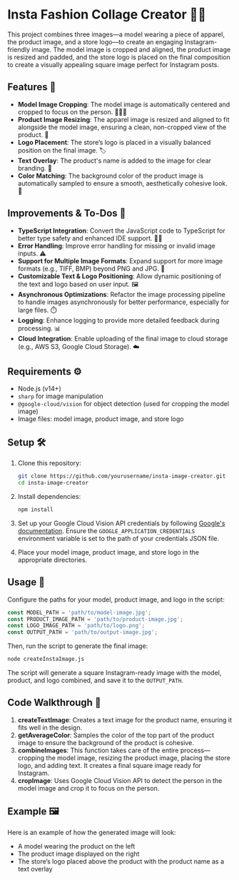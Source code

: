 
# Insta Fashion Collage Creator 📸✨

This project combines three images—a model wearing a piece of apparel, the product image, and a store logo—to create an engaging Instagram-friendly image. The model image is cropped and aligned, the product image is resized and padded, and the store logo is placed on the final composition to create a visually appealing square image perfect for Instagram posts.

## Features 🌟

- **Model Image Cropping**: The model image is automatically centered and cropped to focus on the person. 🧑‍🤝‍🧑
- **Product Image Resizing**: The apparel image is resized and aligned to fit alongside the model image, ensuring a clean, non-cropped view of the product. 👗
- **Logo Placement**: The store’s logo is placed in a visually balanced position on the final image. 🏷️
- **Text Overlay**: The product's name is added to the image for clear branding. 📝
- **Color Matching**: The background color of the product image is automatically sampled to ensure a smooth, aesthetically cohesive look. 🎨

## Improvements & To-Dos 🚀

- **TypeScript Integration**: Convert the JavaScript code to TypeScript for better type safety and enhanced IDE support. 🧑‍💻
- **Error Handling**: Improve error handling for missing or invalid image inputs. ⚠️
- **Support for Multiple Image Formats**: Expand support for more image formats (e.g., TIFF, BMP) beyond PNG and JPG. 📁
- **Customizable Text & Logo Positioning**: Allow dynamic positioning of the text and logo based on user input. 🖼️
- **Asynchronous Optimizations**: Refactor the image processing pipeline to handle images asynchronously for better performance, especially for large files. ⏱️
- **Logging**: Enhance logging to provide more detailed feedback during processing. 📊
- **Cloud Integration**: Enable uploading of the final image to cloud storage (e.g., AWS S3, Google Cloud Storage). ☁️

## Requirements ⚙️

- Node.js (v14+)
- `sharp` for image manipulation
- `@google-cloud/vision` for object detection (used for cropping the model image)
- Image files: model image, product image, and store logo

## Setup 🛠️

1. Clone this repository:
   ```bash
   git clone https://github.com/yourusername/insta-image-creator.git
   cd insta-image-creator
   ```

2. Install dependencies:
   ```bash
   npm install
   ```

3. Set up your Google Cloud Vision API credentials by following [Google's documentation](https://cloud.google.com/docs/authentication/getting-started). Ensure the `GOOGLE_APPLICATION_CREDENTIALS` environment variable is set to the path of your credentials JSON file.

4. Place your model image, product image, and store logo in the appropriate directories.

## Usage 🚀

Configure the paths for your model, product image, and logo in the script:

```js
const MODEL_PATH = 'path/to/model-image.jpg';
const PRODUCT_IMAGE_PATH = 'path/to/product-image.jpg';
const LOGO_IMAGE_PATH = 'path/to/logo.png';
const OUTPUT_PATH = 'path/to/output-image.jpg';
```

Then, run the script to generate the final image:

```bash
node createInstaImage.js
```

The script will generate a square Instagram-ready image with the model, product, and logo combined, and save it to the `OUTPUT_PATH`.

## Code Walkthrough 🧐

1. **createTextImage**: Creates a text image for the product name, ensuring it fits well in the design.
2. **getAverageColor**: Samples the color of the top part of the product image to ensure the background of the product is cohesive.
3. **combineImages**: This function takes care of the entire process—cropping the model image, resizing the product image, placing the store logo, and adding text. It creates a final square image ready for Instagram.
4. **cropImage**: Uses Google Cloud Vision API to detect the person in the model image and crop it to focus on the person.

## Example 🖼️

Here is an example of how the generated image will look:

- A model wearing the product on the left
- The product image displayed on the right
- The store’s logo placed above the product with the product name as a text overlay

